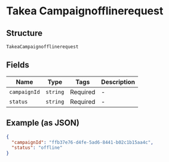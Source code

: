 
# Takea Campaignofflinerequest

## Structure

`TakeaCampaignofflinerequest`

## Fields

| Name | Type | Tags | Description |
|  --- | --- | --- | --- |
| `campaignId` | `string` | Required | - |
| `status` | `string` | Required | - |

## Example (as JSON)

```json
{
  "campaignId": "ffb37e76-d4fe-5ad6-8441-b02c1b15aa4c",
  "status": "offline"
}
```

